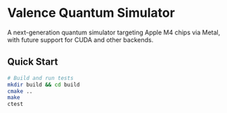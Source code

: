 # Valence Quantum Simulator

A next-generation quantum simulator targeting Apple M4 chips via Metal,
with future support for CUDA and other backends.

## Quick Start

```bash
# Build and run tests
mkdir build && cd build
cmake ..
make
ctest
```
